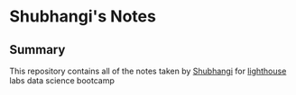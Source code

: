 # Shubhangi's Notes

## Summary
This repository contains all of the notes taken by [Shubhangi](https://github.com/SHUBHANGI-TAK) for [lighthouse](https://www.lighthouselabsrva.com) labs data science bootcamp
